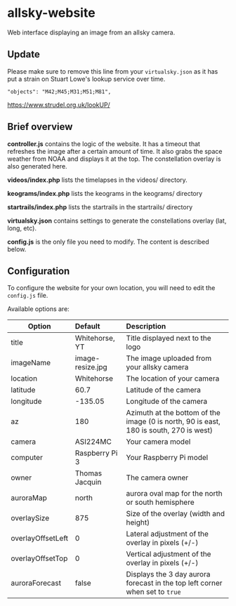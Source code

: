 # allsky-website
Web interface displaying an image from an allsky camera.

## Update
Please make sure to remove this line from your `virtualsky.json` as it has put a strain on Stuart Lowe's lookup service over time.
```
"objects": "M42;M45;M31;M51;M81",
```

https://www.strudel.org.uk/lookUP/

## Brief overview

**controller.js** contains the logic of the website. It has a timeout that refreshes the image after a certain amount of time. It also grabs the space weather from NOAA and displays it at the top. The constellation overlay is also generated here.

**videos/index.php** lists the timelapses in the videos/ directory.

**keograms/index.php** lists the keograms in the keograms/ directory

**startrails/index.php** lists the startrails in the startrails/ directory

**virtualsky.json** contains settings to generate the constellations overlay (lat, long, etc).

**config.js** is the only file you need to modify. The content is described below.

## Configuration

To configure the website for your own location, you will need to edit the `config.js` file.

Available options are:

| Option        | Default           | Description  |
| ------------- |:-------------    | :-----|
| title         | Whitehorse, YT    | Title displayed next to the logo |
| imageName     | image-resize.jpg  | The image uploaded from your allsky camera |
| location      | Whitehorse        | The location of your camera   |
| latitude      | 60.7              | Latitude of the camera |
| longitude     | -135.05           | Longitude of the camera |
| az            | 180               | Azimuth at the bottom of the image (0 is north, 90 is east, 180 is south, 270 is west) |
| camera        | ASI224MC          | Your camera model |
| computer      | Raspberry Pi 3    | Your Raspberry Pi model |
| owner         | Thomas Jacquin    | The camera owner |
| auroraMap     | north             | aurora oval map for the north or south hemisphere |
| overlaySize	| 875		    | Size of the overlay (width and height)
| overlayOffsetLeft     | 0             | Lateral adjustment of the overlay in pixels (+/-) |
| overlayOffsetTop     | 0             | Vertical adjustment of the overlay in pixels (+/-) |
| auroraForecast     | false             | Displays the 3 day aurora forecast in the top left corner when set to `true`|
